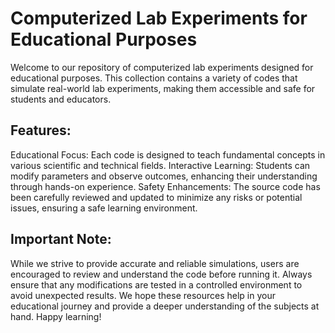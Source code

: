 # Computerized Lab Experiments for Educational Purposes

Welcome to our repository of computerized lab experiments designed for educational purposes. This collection contains a variety of codes that simulate real-world lab experiments, making them accessible and safe for students and educators.

## Features:

Educational Focus: Each code is designed to teach fundamental concepts in various scientific and technical fields.
Interactive Learning: Students can modify parameters and observe outcomes, enhancing their understanding through hands-on experience.
Safety Enhancements: The source code has been carefully reviewed and updated to minimize any risks or potential issues, ensuring a safe learning environment.

## Important Note:

While we strive to provide accurate and reliable simulations, users are encouraged to review and understand the code before running it. Always ensure that any modifications are tested in a controlled environment to avoid unexpected results.
We hope these resources help in your educational journey and provide a deeper understanding of the subjects at hand. Happy learning!
